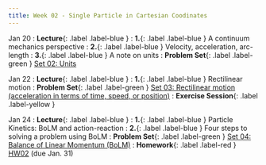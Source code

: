 ```yaml
---
title: Week 02 - Single Particle in Cartesian Coodinates
---
```


Jan 20
: **Lecture**{: .label .label-blue }
: **1.**{: .label .label-blue } A continuum mechanics perspective
: **2.**{: .label .label-blue } Velocity, acceleration, arc-length
: **3.**{: .label .label-blue } A note on units
: **Problem Set**{: .label .label-green } [Set 02: Units](#)

Jan 22
: **Lecture**{: .label .label-blue }
: **1.**{: .label .label-blue } Rectilinear motion
: **Problem Set**{: .label .label-green } [Set 03: Rectilinear motion (acceleration in terms of time, speed, or position)](#)
: **Exercise Session**{: .label .label-yellow } 

Jan 24
: **Lecture**{: .label .label-blue }
: **1.**{: .label .label-blue } Particle Kinetics: BoLM and action-reaction
: **2.**{: .label .label-blue } Four steps to solving a problem using BoLM
: **Problem Set**{: .label .label-green } [Set 04: Balance of Linear Momentum (BoLM)](#)
: **Homework**{: .label .label-red } [HW02](#) (due Jan. 31)
